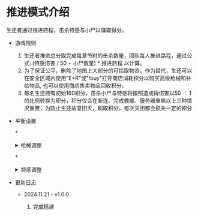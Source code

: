 # 推进模式介绍
生还者通过推进路程，击杀特感与小尸以赚取得分。
* 游戏规则

    1. 生还者推进总分取完成每章节时的击杀数量，团队每人推进路程，通过公式: 
        (特感伤害 / 50 + 小尸数量) * 推进路程 
       以计算。
    2. 为了保证公平，删除了地图上大部分的可拾取物资，作为替代，生还可以在安全区域内使用"E+R"或"!buy"打开商店消耗积分以购买高级枪械和补给物品, 也可以使用商店售卖物品回收积分。
    3. 每名生还拥有初始160积分，击杀小尸与特感将按照造成得伤害以50 ： 1的比例转换为积分，积分仅会在断连、完成救援、服务器重启以上三种情况重置，为防止生还故意团灭，刷取积分，每次灭团都会损失一定的积分

* 平衡设置

    *<details><summary>枪械调整</summary>

        1. Smg_mp5 换弹速度调整至 Uzi水平
        2. Scout与Awp基础伤害调整为120、150，爆头普通特感直接处死，击中冲锋charger，飞扑hunter，跳起的jockey伤害翻倍
        3. 地图默认只刷新Uzi, Mac, Mp5, 铁喷，木喷，鸟狙
    </details>

    *<details><summary>特感调整</summary>

        1. 使用对抗刷Boss配置，即每关除固定Boss外，Tank， Witch各刷出一只
        2. 多特配置specialspawner(以下简称ss)， 8特15秒550距离，特感5秒不见生还传送，丢失仇恨20秒后处死，超过团队550距离后触发跑图惩罚
        3. 克局: Tank默认血量为12000, 刷出后，将依照场上Tank数量衰减刷特上限(比如单克将刷出7特)，在尸潮环境下刷出坦克将触发"停刷尸潮机制"，
        坦克会进行消耗行为，但每丢失生还视野1s将损失一定血量(>8000 每秒损失150点，8000及其以下 每秒损失15点)(此效果不会因为击中生还中断)，在坦克血量掉到8000后将强制压制。
        4. 尸潮停刷机制: 以生还触发坦克生成为起点，生还每推进5%将刷出一波尸潮，否则尸潮将保持停刷(不影响Boomer尸潮与警报车尸潮)
    </details>

* 更新日志

    * 2024.11.21 - v1.0.0

        1. 完成搭建